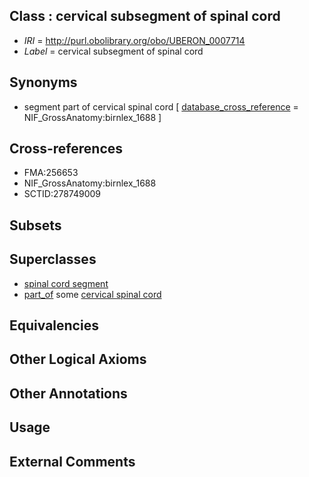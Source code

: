
## Class : cervical subsegment of spinal cord

 * *IRI* = http://purl.obolibrary.org/obo/UBERON_0007714
 * *Label* = cervical subsegment of spinal cord

## Synonyms

 * segment part of cervical spinal cord [ [database_cross_reference](../../ef/oboInOwl#hasDbXref.md) = NIF_GrossAnatomy:birnlex_1688 ]

## Cross-references

 * FMA:256653
 * NIF_GrossAnatomy:birnlex_1688
 * SCTID:278749009

## Subsets


## Superclasses

 * [spinal cord segment](../../UBERON/44/UBERON_0005844.md)
 * [part_of](../../BFO/50/BFO_0000050.md) some [cervical spinal cord](../../UBERON/26/UBERON_0002726.md)

## Equivalencies


## Other Logical Axioms


## Other Annotations


## Usage


## External Comments

